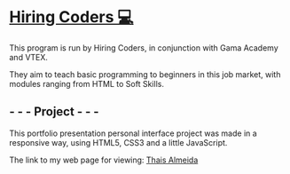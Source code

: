 # <a href="https://www.hiringcoders.com.br/">Hiring Coders 💻</a>
This program is run by Hiring Coders, in conjunction with Gama Academy and VTEX.

They aim to teach basic programming to beginners in this job market, with modules ranging from HTML to Soft Skills.

## - - - Project - - - 
This portfolio presentation personal interface project was made in a responsive way, using HTML5, CSS3 and a little JavaScript.

The link to my web page for viewing: <a href="https://thaismit.github.io/project-page-hiring-coders/">Thais Almeida</a>
